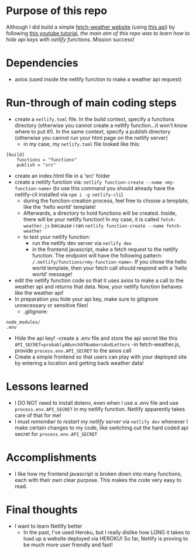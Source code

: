 # Purpose of this repo

Although I did build a simple [fetch-weather website](https://eloquent-darwin-c9b4aa.netlify.app/) (using [this api](https://weatherstack.com/)) by following [this youtube tutorial](https://youtu.be/m2Dr4L_Ab14), _the main aim of this repo was to learn how to hide api keys with netlify functions_. Mission success!

# Dependencies

- axios (used inside the netlify function to make a weather api request)

# Run-through of main coding steps

- create a `netlify.toml` file. In the build context, specify a functions directory (otherwise you cannot create a netlify function...it won't know where to put it!). In the same context, specify a publish directory (otherwise you cannot run your html page on the netlify server)
  - in my case, my `netlify.toml` file looked like this:

```
[build]
    functions = "functions"
    publish = "src"
```

- create an index.html file in a 'src' folder
- create a netlify function via: `netlify function-create --name <my-function-name>` (to use this command you should already have the netlify-cli installed via `npm i -g netlify-cli`)
  - during the function-creation process, feel free to choose a template, like the 'hello world' template!
  - Afterwards, a directory to hold functions will be created. Inside, there will be your netlify function! In my case, it is called `fetch-weather.js` because i ran `netlify function-create --name fetch-weather`
  - to test your netlify function:
    - run the netlify dev server via `netlify dev`
    - in the frontend javascript, make a fetch request to the netlify function. The endpoint will have the following pattern: `/.netlify/functions/<my-function-name>`. If you chose the hello world template, then your fetch call should respond with a 'hello world' message!
- edit the netlify function code so that it uses axios to make a call to the weather api and returns that data. Now, your netlify function behaves like the weather api!
- In preparation you hide your api key, make sure to gitignore unnecessary or sensitive files!
  - .gitignore:

```
node_modules/
.env
```

- Hide the api key!
  -create a .env file and store the api secret like this `API_SECRET=probablyABunchOfNumbersAndLetters`
  -in fetch-weather.js, provide `process.env.API_SECRET` to the axios call
- Create a simple frontend so that users can play with your deployed site by entering a location and getting back weather data!

# Lessons learned

- I DO NOT need to install dotenv, even when I use a .env file and use `process.env.API_SECRET` in my netlify function. Netlify apparently takes care of that for me!
- I must _remember to restart my netlify server_ via `netlify dev` whenever I make certain changes to my code, like switching out the hard coded api secret for `process.env.API_SECRET`

# Accomplishments

- I like how my frontend javascript is broken down into many functions, each with their own clear purpose. This makes the code very easy to read.

# Final thoughts

- I want to learn Netlify better
  - In the past, I've used Heroku, but I really dislike how LONG it takes to load up a website deployed via HEROKU!
    So far, Netlify is proving to be much more user friendly and fast!
